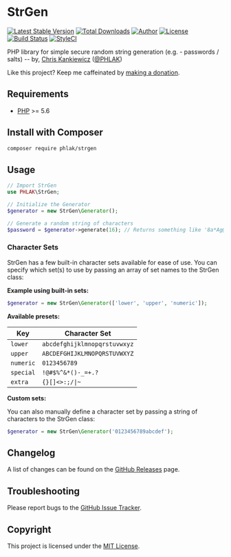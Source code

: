 StrGen
======

[![Latest Stable Version](https://img.shields.io/packagist/v/phlak/strgen.svg)](https://packagist.org/packages/phlak/strgen)
[![Total Downloads](https://img.shields.io/packagist/dt/phlak/strgen.svg)](https://packagist.org/packages/phlak/strgen)
[![Author](https://img.shields.io/badge/author-Chris%20Kankiewicz-blue.svg)](https://www.ChrisKankiewicz.com)
[![License](https://img.shields.io/packagist/l/phlak/strgen.svg)](https://packagist.org/packages/phlak/strgen)
[![Build Status](https://img.shields.io/travis/PHLAK/StrGen.svg)](https://travis-ci.org/PHLAK/StrGen)
[![StyleCI](https://styleci.io/repos/19445250/shield?branch=master)](https://styleci.io/repos/19445250)

PHP library for simple secure random string generation (e.g. - passwords / salts) -- by, [Chris Kankiewicz](https://www.ChrisKankiewicz.com) ([@PHLAK](https://twitter.com/PHLAK))

Like this project? Keep me caffeinated by [making a donation](https://paypal.me/ChrisKankiewicz).


Requirements
------------

  - [PHP](https://php.net) >= 5.6

Install with Composer
---------------------

```bash
composer require phlak/strgen
```

Usage
-----

```php
// Import StrGen
use PHLAK\StrGen;

// Initialize the Generator
$generator = new StrGen\Generator();

// Generate a random string of characters
$password = $generator->generate(16); // Returns something like '8a*Ag@I0*s0v[S3u'
```

### Character Sets

StrGen has a few built-in character sets available for ease of use. You can
specify which set(s) to use by passing an array of set names to the StrGen class:

**Example using built-in sets:**

```php
$generator = new StrGen\Generator(['lower', 'upper', 'numeric']);
```

**Available presets:**

| Key       | Character Set                |
| --------- | ---------------------------- |
| `lower`   | `abcdefghijklmnopqrstuvwxyz` |
| `upper`   | `ABCDEFGHIJKLMNOPQRSTUVWXYZ` |
| `numeric` | `0123456789`                 |
| `special` | `!@#$%^&*()-_=+.?`           |
| `extra`   | `{}[]<>:;/\|~`               |

**Custom sets:**

You can also manually define a character set by passing a string of characters
to the StrGen class:

```php
$generator = new StrGen\Generator('0123456789abcdef');
```

Changelog
---------

A list of changes can be found on the [GitHub Releases](https://github.com/PHLAK/StrGen/releases) page.

Troubleshooting
---------------

Please report bugs to the [GitHub Issue Tracker](https://github.com/PHLAK/StrGen/issues).

Copyright
---------

This project is licensed under the [MIT License](https://github.com/PHLAK/StrGen/blob/master/LICENSE).
